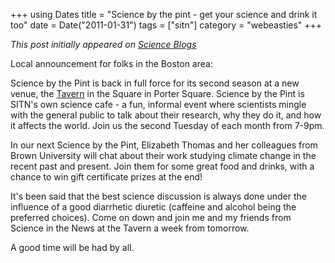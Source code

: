 +++
using Dates
title = "Science by the pint - get your science and drink it too"
date = Date("2011-01-31")
tags = ["sitn"]
category = "webeasties"
+++

_This post initially appeared on [Science Blogs](http://scienceblogs.com/webeasties)_

Local announcement for folks in the Boston area:

Science by the Pint is back in full force for its second season at a new venue, the [Tavern](http://www.taverninthesquare.com/tavporter/) in the Square in Porter Square. Science by the Pint is SITN's own science cafe - a fun, informal event where scientists mingle with the general public to talk about their research, why they do it, and how it affects the world. Join us the second Tuesday of each month from 7-9pm.

In our next Science by the Pint, Elizabeth Thomas and her colleagues from Brown University will chat about their work studying climate change in the recent past and present. Join them for some great food and drinks, with a chance to win gift certificate prizes at the end!

It's been said that the best science discussion is always done under the influence of a good diarrhetic diuretic (caffeine and alcohol being the preferred choices). Come on down and join me and my friends from Science in the News at the Tavern a week from tomorrow.

A good time will be had by all.

      
  

